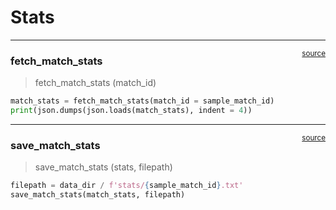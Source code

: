 # Stats


<!-- WARNING: THIS FILE WAS AUTOGENERATED! DO NOT EDIT! -->

------------------------------------------------------------------------

<a
href="https://github.com/football-kowshik/indian-super-league/blob/main/indian_super_league/stats.py#L22"
target="_blank" style="float:right; font-size:smaller">source</a>

### fetch_match_stats

>  fetch_match_stats (match_id)

``` python
match_stats = fetch_match_stats(match_id = sample_match_id)
print(json.dumps(json.loads(match_stats), indent = 4))
```

------------------------------------------------------------------------

<a
href="https://github.com/football-kowshik/indian-super-league/blob/main/indian_super_league/stats.py#L39"
target="_blank" style="float:right; font-size:smaller">source</a>

### save_match_stats

>  save_match_stats (stats, filepath)

``` python
filepath = data_dir / f'stats/{sample_match_id}.txt'
save_match_stats(match_stats, filepath)
```
